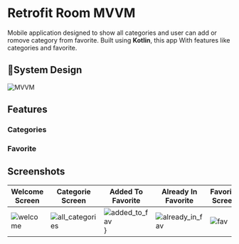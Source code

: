 # Retrofit Room MVVM

Mobile application designed to show all categories and user can add or romove category from favorite. Built using **Kotlin**, this app With features like categories and favorite.

## 🎨System Design
![MVVM](https://github.com/user-attachments/assets/a794f05e-9fe1-4eb5-b47c-823237a331ad)


## Features

### Categories
### Favorite



## Screenshots

| Welcome Screen | Categorie Screen | Added To Favorite | Already In Favorite | Favorite Screen  | Removed From Favorite | 
|---------------|--------------|---------------|---------------|---------------|---------------|
|  ![welcome](https://github.com/user-attachments/assets/47143ddd-b898-4002-80b1-9954bbcf5b01) | ![all_categories](https://github.com/user-attachments/assets/067b9231-cf2e-4812-bdde-96c213d3ca36) | ![added_to_fav](https://github.com/user-attachments/assets/94ff14e7-22f5-41b7-8533-9b9787c7507b) } | ![already_in_fav](https://github.com/user-attachments/assets/83456e28-6322-4ba0-b554-f0c4c4e9f0f8) | ![fav](https://github.com/user-attachments/assets/156a066c-5f32-4126-afbe-ea73878946d5) | ![removed_from_fav](https://github.com/user-attachments/assets/6feb085c-c965-405f-9ef1-7165040e1847)








